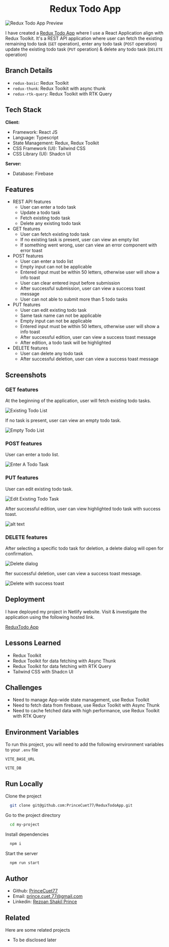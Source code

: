 <center>
<h1>
Redux Todo App
</h1>
</center>

![Redux Todo App Preview](photo/0.Preview.png)

I have created a [Redux Todo App](https://redux-toolkit-todoapp.netlify.app/) where I use a React Application align with Redux Toolkit. It's a REST API application where user can fetch the existing remaining todo task (`GET` operation), enter any todo task (`POST` operation) update the existing todo task (`PUT` operation) & delete any todo task (`DELETE` operation)

## Branch Details

- `redux-basic`: Redux Toolkit
- `redux-thunk`: Redux Toolkit with async thunk
- `redux-rtk-query`: Redux Toolkit with RTK Query

## Tech Stack

**Client:**

- Framework: React JS
- Language: Typescript
- State Management: Redux, Redux Toolkit
- CSS Framework (UI): Tailwind CSS
- CSS Library (UI): Shadcn UI

**Server:**

- Database: Firebase

## Features

- REST API features
  - User can enter a todo task
  - Update a todo task
  - Fetch existing todo task
  - Delete any existing todo task
- GET features
  - User can fetch existing todo task
  - If no existing task is present, user can view an empty list
  - If something went wrong, user can view an error component with error toast
- POST features
  - User can enter a todo list
  - Empty input can not be applicable
  - Entered input must be within 50 letters, otherwise user will show a info toast
  - User can clear entered input before submission
  - After successful submission, user can view a success toast message
  - User can not able to submit more than 5 todo tasks
- PUT features
  - User can edit existing todo task
  - Same task name can not be applicable
  - Empty input can not be applicable
  - Entered input must be within 50 letters, otherwise user will show a info toast
  - After successful edition, user can view a success toast message
  - After edition, a todo task will be highlighted
- DELETE features
  - User can delete any todo task
  - After successful deletion, user can view a success toast message

## Screenshots

### GET features

At the beginning of the application, user will fetch existing todo tasks.

![Existing Todo List](photo/1.1.Existing-Todo-List.png)

If no task is present, user can view an empty todo task.

![Empty Todo List](photo/1.2.Empty-Todo-List.png)

### POST features

User can enter a todo list.

![Enter A Todo Task](photo/2.POST-A-Todo.png)

### PUT features

User can edit existing todo task.

![Edit Existing Todo Task](photo/3.1.PUT-Existing-A-Todo.png)

After successful edition, user can view highlighted todo task with success toast.

![alt text](photo/3.2.Highlighted-A-Todo.png)

### DELETE features

After selecting a specific todo task for deletion, a delete dialog will open for confirmation.

![Delete dialog](photo/5.1.Delete-Dialog.png)

fter successful deletion, user can view a success toast message.

![Delete with success toast](photo/5.2.Delete-Todo.png)

## Deployment

I have deployed my project in Netlify website. Visit & investigate the application using the following hosted link.

[ReduxTodo App](https://redux-toolkit-todoapp.netlify.app/)

## Lessons Learned

- Redux Toolkit
- Redux Toolkit for data fetching with Async Thunk
- Redux Toolkit for data fetching with RTK Query
- Tailwind CSS with Shadcn UI

## Challenges

- Need to manage App-wide state management, use Redux Toolkit
- Need to fetch data from firebase, use Redux Toolkit with Async Thunk
- Need to cache fetched data with high performance, use Redux Toolkit with RTK Query

## Environment Variables

To run this project, you will need to add the following environment variables to your `.env` file

`VITE_BASE_URL`

`VITE_DB`

## Run Locally

Clone the project

```bash
  git clone git@github.com:PrinceCuet77/ReduxTodoApp.git
```

Go to the project directory

```bash
  cd my-project
```

Install dependencies

```bash
  npm i
```

Start the server

```bash
  npm run start
```

## Author

- Github: [PrinceCuet77](https://github.com/PrinceCuet77)
- Email: [prince.cuet.77@gmail.com](mailto:prince.cuet.77@gmail.com)
- Linkedin: [Rezoan Shakil Prince](https://www.linkedin.com/in/rezoan-shakil-prince/)

## Related

Here are some related projects

- To be disclosed later
